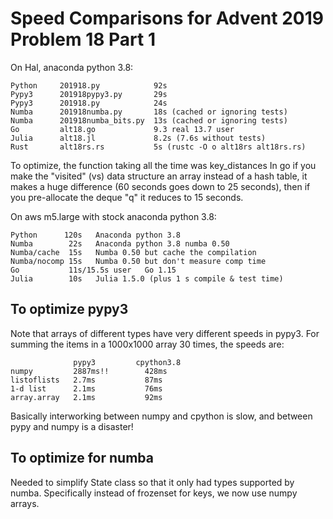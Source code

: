 # Speed Comparisons for Advent 2019 Problem 18 Part 1

On Hal, anaconda python 3.8:

    Python     201918.py            92s
    Pypy3      201918pypy3.py       29s
    Pypy3      201918.py            24s
    Numba      201918numba.py       18s (cached or ignoring tests)
    Numba      201918numba_bits.py  13s (cached or ignoring tests)
    Go         alt18.go             9.3 real 13.7 user
    Julia      alt18.jl             8.2s (7.6s without tests)
    Rust       alt18rs.rs           5s (rustc -O o alt18rs alt18rs.rs)

To optimize, the function taking all the time was key_distances
In go if you make the "visited" (vs) data structure an array
instead of a hash table, it makes a huge difference (60 seconds
goes down to 25 seconds), then if you pre-allocate the deque "q"
it reduces to 15 seconds.

On aws m5.large with stock anaconda python 3.8:

    Python      120s   Anaconda python 3.8
    Numba        22s   Anaconda python 3.8 numba 0.50
    Numba/cache  15s   Numba 0.50 but cache the compilation
    Numba/nocomp 15s   Numba 0.50 but don't measure comp time
    Go           11s/15.5s user   Go 1.15
    Julia        10s   Julia 1.5.0 (plus 1 s compile & test time)

## To optimize pypy3

Note that arrays of different types have very different speeds
in pypy3.  For summing the items in a 1000x1000 array 30 times,
the speeds are:

                  pypy3         cpython3.8
    numpy         2887ms!!        428ms
    listoflists   2.7ms           87ms
    1-d list      2.1ms           76ms
    array.array   2.1ms           92ms

Basically interworking between numpy and cpython is slow,
and between pypy and numpy is a disaster!

## To optimize for numba

Needed to simplify State class so that it only had types
supported by numba.  Specifically instead of frozenset
for keys, we now use numpy arrays.  

